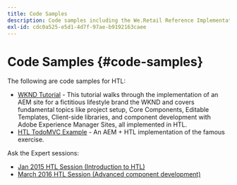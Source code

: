 ```yaml
---
title: Code Samples
description: Code samples including the We.Retail Reference Implementation
exl-id: cdc0a525-e5d1-4d7f-97ae-b9192163caee
---
```

# Code Samples {#code-samples}

The following are code samples for HTL: 

* [WKND Tutorial](https://experienceleague.adobe.com/docs/experience-manager-learn/getting-started-wknd-tutorial-develop/overview.html) - This tutorial walks through the implementation of an AEM site for a fictitious lifestyle brand the WKND and covers fundamental topics like project setup, Core Components, Editable Templates, Client-side libraries, and component development with Adobe Experience Manager Sites, all implemented in HTL.
* [HTL TodoMVC Example](https://github.com/Adobe-Marketing-Cloud/aem-sightly-sample-todomvc) - An AEM + HTL implementation of the famous exercise.

Ask the Expert sessions:

* [Jan 2015 HTL Session (Introduction to HTL)](http://scottsdigitalcommunity.blogspot.ca/2015/01/upcoming-sessions-of-ask-aem-community.html)
* [March 2016 HTL Session (Advanced component development)](http://scottsdigitalcommunity.blogspot.ca/2016/03/ask-aem-community-experts-deep-dive.html)
